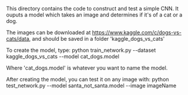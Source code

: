 This directory contains the code to construct and test a simple CNN.  It ouputs a model which takes an image and determines if it's of a cat or a dog.

The images can be downloaded at https://www.kaggle.com/c/dogs-vs-cats/data, and should be saved in a folder 'kaggle_dogs_vs_cats'

To create the model, type: python train_network.py --dataset  kaggle_dogs_vs_cats --model cat_dogs.model

Where 'cat_dogs.model' is whatever you want to name the model.

After creating the model, you can test it on any image with: python test_network.py --model santa_not_santa.model --image imageName
